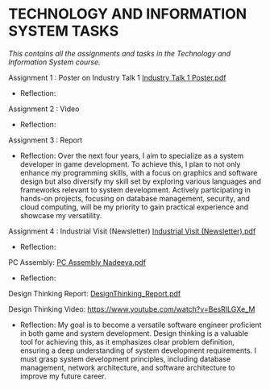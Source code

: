 # TECHNOLOGY AND INFORMATION SYSTEM TASKS
_This contains all the assignments and tasks in the Technology and Information System course._

Assignment 1 : Poster on Industry Talk 1
[Industry Talk 1 Poster.pdf](https://github.com/deenadeeya/deenadeeya/files/14115051/Industry.Talk.1.Poster.pdf)

- Reflection:

Assignment 2 : Video
- Reflection:

Assignment 3 : Report

- Reflection: Over the next four years, I aim to specialize as a system developer in game development. To achieve this, I plan to not only enhance my programming skills, with a focus on graphics and software design but also diversify my skill set by exploring various languages and frameworks relevant to system development. Actively participating in hands-on projects, focusing on database management, security, and cloud computing, will be my priority to gain practical experience and showcase my versatility.

Assignment 4 : Industrial Visit (Newsletter)
[Industrial Visit (Newsletter).pdf](https://github.com/deenadeeya/deenadeeya/files/14114997/Industrial.Visit.Newsletter.pdf)
- Reflection:

PC Assembly:
[PC Assembly Nadeeya.pdf](https://github.com/deenadeeya/deenadeeya/files/14114900/PC.Assembly.Nadeeya.pdf)

- Reflection:

Design Thinking Report:
[DesignThinking_Report.pdf](https://github.com/deenadeeya/deenadeeya/files/14114782/DesignThinking_Report.pdf)

Design Thinking Video:
https://www.youtube.com/watch?v=BesRILGXe_M

- Reflection: My goal is to become a versatile software engineer proficient in both game and system development. Design thinking is a valuable tool for achieving this, as it emphasizes clear problem definition, ensuring a deep understanding of system development requirements. I must grasp system development principles, including database management, network architecture, and software architecture to improve my future career.

